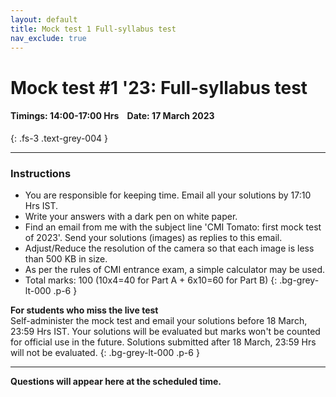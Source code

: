 ```yaml
---
layout: default
title: Mock test 1 Full-syllabus test
nav_exclude: true
---
```



#  Mock test #1 '23: Full-syllabus test

#### Timings: 14:00-17:00 Hrs &nbsp;&nbsp;  Date: 17 March 2023
{: .fs-3 .text-grey-004 }

---


### Instructions

- You are responsible for keeping time. Email all your solutions by 17:10 Hrs IST.
- Write your answers with a dark pen on white paper.
- Find an email from me with the subject line 'CMI Tomato: first mock test of 2023'. Send your solutions (images) as replies to this email.
- Adjust/Reduce the resolution of the camera so that each image is less than 500 KB in size.
- As per the rules of CMI entrance exam, a simple calculator may be used.
- Total marks: 100 (10x4=40 for Part A + 6x10=60 for Part B)
{: .bg-grey-lt-000 .p-6 }


**For students who miss the live test**<br>
Self-administer the mock test and email your solutions before 18 March, 23:59 Hrs IST. Your solutions will be evaluated
but marks won't be counted for official use in the future. Solutions submitted after 18 March, 23:59 Hrs will not be evaluated.
{: .bg-grey-lt-000 .p-6 }

---


**Questions will appear here at the scheduled time.**


